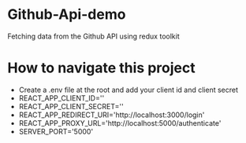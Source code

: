 # Github-Api-demo
Fetching data from the Github API using redux toolkit
# How to navigate this project

- Create a .env file at the root and add your client id and client secret
- REACT_APP_CLIENT_ID=''
- REACT_APP_CLIENT_SECRET=''
- REACT_APP_REDIRECT_URI='http://localhost:3000/login'
- REACT_APP_PROXY_URL='http://localhost:5000/authenticate'
- SERVER_PORT='5000'
